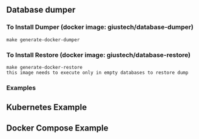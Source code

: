## Database dumper

### To Install Dumper (docker image: giustech/database-dumper)
    make generate-docker-dumper
    
### To Install Restore (docker image: giustech/database-restore)
    make generate-docker-restore
    this image needs to execute only in empty databases to restore dump




### Examples

## Kubernetes Example

## Docker Compose Example